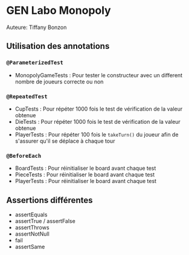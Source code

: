 # GEN Labo Monopoly
Auteure: Tiffany Bonzon



## Utilisation des annotations

### `@ParameterizedTest`

- MonopolyGameTests : Pour tester le constructeur avec un different nombre de joueurs correcte ou non

### `@RepeatedTest`

- CupTests : Pour répéter 1000 fois le test de vérification de la valeur obtenue
- DieTests : Pour répéter 1000 fois le test de vérification de la valeur obtenue
- PlayerTests : Pour répéter 100 fois le `takeTurn()` du joueur afin de s'assurer qu'il se déplace à chaque tour

### `@BeforeEach`

- BoardTests : Pour réinitialiser le board avant chaque test
- PieceTests : Pour réinitialiser le board avant chaque test
- PlayerTests : Pour réinitialiser le board avant chaque test

## Assertions différentes

- assertEquals
- assertTrue / assertFalse
- assertThrows
- assertNotNull
- fail
- assertSame
